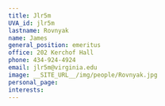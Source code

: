 ```yaml
---
title: Jlr5m
UVA_id: jlr5m
lastname: Rovnyak
name: James
general_position: emeritus
office: 202 Kerchof Hall
phone: 434-924-4924
email: jlr5m@virginia.edu
image: __SITE_URL__/img/people/Rovnyak.jpg
personal_page: 
interests: 
---
```


